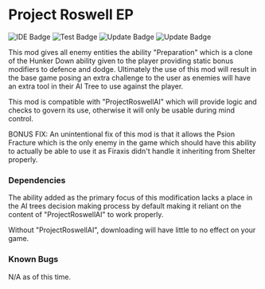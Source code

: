 # Project Roswell EP

![IDE Badge](https://img.shields.io/badge/Development%20Enviroment%3A-Unreal%20Editor%2C%20IntelliJ%20%26%20VS-important)
![Test Badge](https://img.shields.io/badge/Tested%20With%3A-Win--64%20%7C%20Linux--64-success)
![Update Badge](https://img.shields.io/badge/Last%20Updated%3A-03%2F02%2F21-informational)
![Update Badge](https://img.shields.io/badge/Authored%20By%3A-Reece%20R.%20(Psyrr2)-inactive)

This mod gives all enemy entities the ability "Preparation" which is a clone of the Hunker Down ability
given to the player providing static bonus modifiers to defence and dodge. Ultimately the use of this mod will result
in the base game posing an extra challenge to the user as enemies will have an extra tool in their AI Tree to use against the
player. 

This mod is compatible with "ProjectRoswellAI" which will provide logic and checks to govern its use,
otherwise it will only be usable during mind control.

BONUS FIX: An unintentional fix of this mod is that it allows the Psion Fracture which is the only enemy in the game which should
have this ability to actually be able to use it as Firaxis didn't handle it inheriting from Shelter properly.

### Dependencies

The ability added as the primary focus of this modification lacks a place in the AI trees decision making process by default making
it reliant on the content of "ProjectRoswellAI" to work properly.

Without "ProjectRoswellAI", downloading will have little to no effect on your game.

### Known Bugs

N/A as of this time.
